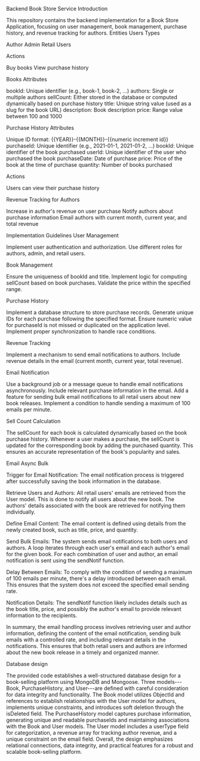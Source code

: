 Backend Book Store Service Introduction

This repository contains the backend implementation for a Book Store
Application, focusing on user management, book management, purchase
history, and revenue tracking for authors. Entities Users Types

Author Admin Retail Users

Actions

Buy books View purchase history

Books Attributes

bookId: Unique identifier (e.g., book-1, book-2, \...) authors: Single
or multiple authors sellCount: Either stored in the database or computed
dynamically based on purchase history title: Unique string value (used
as a slug for the book URL) description: Book description price: Range
value between 100 and 1000

Purchase History Attributes

Unique ID format: {{YEAR}}-{{MONTH}}-{{numeric increment id}}
purchaseId: Unique identifier (e.g., 2021-01-1, 2021-01-2, \...) bookId:
Unique identifier of the book purchased userId: Unique identifier of the
user who purchased the book purchaseDate: Date of purchase price: Price
of the book at the time of purchase quantity: Number of books purchased

Actions

Users can view their purchase history

Revenue Tracking for Authors

Increase in author\'s revenue on user purchase Notify authors about
purchase information Email authors with current month, current year, and
total revenue

Implementation Guidelines User Management

Implement user authentication and authorization. Use different roles for
authors, admin, and retail users.

Book Management

Ensure the uniqueness of bookId and title. Implement logic for computing
sellCount based on book purchases. Validate the price within the
specified range.

Purchase History

Implement a database structure to store purchase records. Generate
unique IDs for each purchase following the specified format. Ensure
numeric value for purchaseId is not missed or duplicated on the
application level. Implement proper synchronization to handle race
conditions.

Revenue Tracking

Implement a mechanism to send email notifications to authors. Include
revenue details in the email (current month, current year, total
revenue).

Email Notification

Use a background job or a message queue to handle email notifications
asynchronously. Include relevant purchase information in the email. Add
a feature for sending bulk email notifications to all retail users about
new book releases. Implement a condition to handle sending a maximum of
100 emails per minute.

Sell Count Calculation

The sellCount for each book is calculated dynamically based on the book
purchase history. Whenever a user makes a purchase, the sellCount is
updated for the corresponding book by adding the purchased quantity.
This ensures an accurate representation of the book\'s popularity and
sales.

Email Async Bulk

Trigger for Email Notification: The email notification process is
triggered after successfully saving the book information in the
database.

Retrieve Users and Authors: All retail users\' emails are retrieved from
the User model. This is done to notify all users about the new book. The
authors\' details associated with the book are retrieved for notifying
them individually.

Define Email Content: The email content is defined using details from
the newly created book, such as title, price, and quantity.

Send Bulk Emails: The system sends email notifications to both users and
authors. A loop iterates through each user\'s email and each author\'s
email for the given book. For each combination of user and author, an
email notification is sent using the sendNotif function.

Delay Between Emails: To comply with the condition of sending a maximum
of 100 emails per minute, there\'s a delay introduced between each
email. This ensures that the system does not exceed the specified email
sending rate.

Notification Details: The sendNotif function likely includes details
such as the book title, price, and possibly the author\'s email to
provide relevant information to the recipients.

In summary, the email handling process involves retrieving user and
author information, defining the content of the email notification,
sending bulk emails with a controlled rate, and including relevant
details in the notifications. This ensures that both retail users and
authors are informed about the new book release in a timely and
organized manner.

Database design

The provided code establishes a well-structured database design for a
book-selling platform using MongoDB and Mongoose. Three models---Book,
PurchaseHistory, and User---are defined with careful consideration for
data integrity and functionality. The Book model utilizes ObjectId and
references to establish relationships with the User model for authors,
implements unique constraints, and introduces soft deletion through the
isDeleted field. The PurchaseHistory model captures purchase
information, generating unique and readable purchaseIds and maintaining
associations with the Book and User models. The User model includes a
userType field for categorization, a revenue array for tracking author
revenue, and a unique constraint on the email field. Overall, the design
emphasizes relational connections, data integrity, and practical
features for a robust and scalable book-selling platform.
